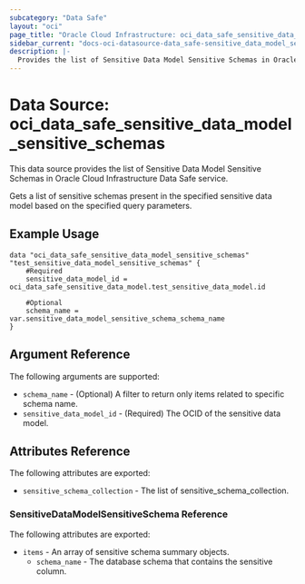 ```yaml
---
subcategory: "Data Safe"
layout: "oci"
page_title: "Oracle Cloud Infrastructure: oci_data_safe_sensitive_data_model_sensitive_schemas"
sidebar_current: "docs-oci-datasource-data_safe-sensitive_data_model_sensitive_schemas"
description: |-
  Provides the list of Sensitive Data Model Sensitive Schemas in Oracle Cloud Infrastructure Data Safe service
---
```


# Data Source: oci_data_safe_sensitive_data_model_sensitive_schemas
This data source provides the list of Sensitive Data Model Sensitive Schemas in Oracle Cloud Infrastructure Data Safe service.

Gets a list of sensitive schemas present in the specified sensitive data model based on the specified query parameters.


## Example Usage

```hcl
data "oci_data_safe_sensitive_data_model_sensitive_schemas" "test_sensitive_data_model_sensitive_schemas" {
	#Required
	sensitive_data_model_id = oci_data_safe_sensitive_data_model.test_sensitive_data_model.id

	#Optional
	schema_name = var.sensitive_data_model_sensitive_schema_schema_name
}
```

## Argument Reference

The following arguments are supported:

* `schema_name` - (Optional) A filter to return only items related to specific schema name.
* `sensitive_data_model_id` - (Required) The OCID of the sensitive data model.


## Attributes Reference

The following attributes are exported:

* `sensitive_schema_collection` - The list of sensitive_schema_collection.

### SensitiveDataModelSensitiveSchema Reference

The following attributes are exported:

* `items` - An array of sensitive schema summary objects.
	* `schema_name` - The database schema that contains the sensitive column.

